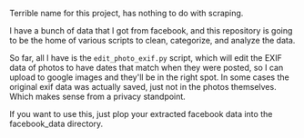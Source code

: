 Terrible name for this project, has nothing to do with scraping.

I have a bunch of data that I got from facebook, and this repository is going to be the home of various scripts to clean, categorize, and analyze the data.

So far, all I have is the `edit_photo_exif.py` script, which will edit the EXIF data of photos to have dates that match when they were posted, so I can upload to google images and they'll be in the right spot. In some cases the original exif data was actually saved, just not in the photos themselves. Which makes sense from a privacy standpoint.

If you want to use this, just plop your extracted facebook data into the facebook_data directory.
